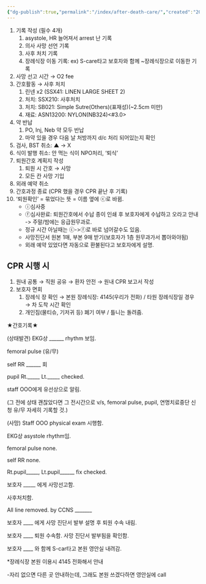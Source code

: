 ```yaml
---
{"dg-publish":true,"permalink":"/index/after-death-care/","created":"2025-10-12T18:52:36.850+09:00","updated":"2025-10-12T19:07:38.972+09:00"}
---
```


1. 기록 작성 (필수 4개) 
	1. asystole, HR 늘어져서 arrest 난 기록 
	2. 의사 사망 선언 기록 
	3. 사후 처치 기록
	4. 장례식장 이동 기록: ex) S-care타고 보호자와 함께 ~장례식장으로 이동한 기록
2. 사망 선고 시간 → O2 fee
3. 간호활동 → 사후 처치 
	1. 린넨 x2 (SSX41: LINEN LARGE SHEET 2)
	2. 처치: SSX210: 사후처치
	3. 처치: SB021: Simple Sutre(Others)(표재성)(~2.5cm 미만)
	4. 재료: ASN13200: NYLON(NB324)<#3.0>
4. 약 반납
	1. PO, Inj, Neb 약 모두 반납
	2. 마약 있을 경우 다음 날 처방까지 d/c 처리 되어있는지 확인 
5. 검사, BST 취소: ▲ → X
6. 식이 발행 취소: 안 먹는 식이 NPO처리, ‘퇴식’
7. 퇴원간호 계획지 작성 
	1. 퇴원 시 간호 → 사망 
	2. 모든 칸 사망 기입 
8. 외래 예약 취소 
9. 간호과정 종료 (CPR 했을 경우 CPR 끝난 후 기록) 
10. ‘퇴원확인’ = 묶었다는 뜻 = 이름 옆에 ⓒ로 바뀜.
	- ⓘ심사중
	- ⓕ심사완료: 퇴원간호에서 수납 종이 인쇄 후 보호자에게 수납하고 오라고 안내 -> 주말/밤에는 응급원무과로.
	- 정규 시간 아닐때는 ⓒ->ⓕ로 바로 넘어갈수도 있음.
	- 사망진단서 원본 1매, 부본 9매 받기(보호자가 1층 원무과가서 뽑아와야됨)
	- 외래 예약 있었다면 자동으로 환불된다고 보호자에게 설명.

## CPR 시행 시 
1. 원내 공통 → 직원 공유 → 환자 안전 → 원내 CPR 보고서 작성
2. 보호자 면회
	1. 장례식 장 확인 → 본원 장례식장: 4145(우리가 전화) / 타원 장례식장일 경우 → 차 도착 시간 확인 
	2. 개인짐(물티슈, 기저귀 등) 폐기 여부 / 틀니는 돌려줌. 


★간호기록★

(상태발견) EKG상 ______ rhythm 보임.

femoral pulse (유/무)

self RR ______ 회

pupil Rt._____ Lt._____ checked.

staff OOO에게 유선상으로 알림.

(그 전에 상태 괜찮았다면 그 전시간으로 v/s, femoral pulse, pupil, 연명치료중단 신청 유/무 자세히 기록할 것.)

(사망) Staff OOO physical exam 시행함.

EKG상 asystole rhythm임.

femoral pulse none.

self RR none.

Rt.pupil_____, Lt.pupil______ fix checked.

보호자 _____ 에게 사망선고함.

사후처치함.

All line removed. by CCNS _______

보호자 ____ 에게 사망 진단서 발부 설명 후 퇴원 수속 내림.

보호자 ____ 퇴원 수속함. 사망 진단서 발부됨을 확인함.

보호자 ____ 와 함께 S-car타고 본원 영안실 내려감.

*장례식장 본원 이용시 4145 전화해서 안내

-자리 없으면 다른 곳 안내하는데, 그래도 본원 쓰겠다하면 영안실에 call